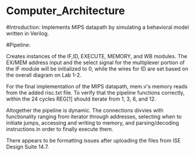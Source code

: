 # Computer_Architecture
#Introduction: 
Implements MIPS datapath by simulating a behavioral model written in Verilog.  

#Pipeline:  

Creates instances of the IF,ID, EXECUTE, MEMORY, and WB modules. The EX/MEM address input and the select signal for the multiplexer portion of the IF module will be initialized to 0, while the wires for ID are set based on the overall diagram on  Lab 1-2. 

For the final implementation of the MIPS datapath, mem.v's memory reads from the added risc.txt file. To verify that the pipeline functions correctly, within the 24 cycles REG[1] should iterate from 1, 3, 6, and 12.  

Altogether the pipeline is dynamic. The connections divvies with functionality ranging from iterator through addresses, selecting when to initiate jumps, accessing and writing to memory, and parsing/decoding instructions in order to finally execute them.

There appears to be formatting issues after uploading the files from ISE Design Suite 14.7.
